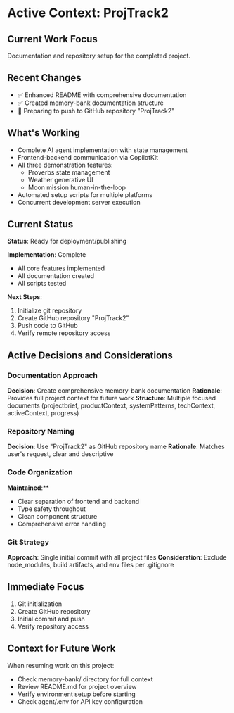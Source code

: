 # Active Context: ProjTrack2

## Current Work Focus
Documentation and repository setup for the completed project.

## Recent Changes
- ✅ Enhanced README with comprehensive documentation
- ✅ Created memory-bank documentation structure
- 📝 Preparing to push to GitHub repository "ProjTrack2"

## What's Working
- Complete AI agent implementation with state management
- Frontend-backend communication via CopilotKit
- All three demonstration features:
  - Proverbs state management
  - Weather generative UI
  - Moon mission human-in-the-loop
- Automated setup scripts for multiple platforms
- Concurrent development server execution

## Current Status
**Status**: Ready for deployment/publishing

**Implementation**: Complete
- All core features implemented
- All documentation created
- All scripts tested

**Next Steps**:
1. Initialize git repository
2. Create GitHub repository "ProjTrack2"
3. Push code to GitHub
4. Verify remote repository access

## Active Decisions and Considerations

### Documentation Approach
**Decision**: Create comprehensive memory-bank documentation
**Rationale**: Provides full project context for future work
**Structure**: Multiple focused documents (projectbrief, productContext, systemPatterns, techContext, activeContext, progress)

### Repository Naming
**Decision**: Use "ProjTrack2" as GitHub repository name
**Rationale**: Matches user's request, clear and descriptive

### Code Organization
**Maintained**:**
- Clear separation of frontend and backend
- Type safety throughout
- Clean component structure
- Comprehensive error handling

### Git Strategy
**Approach**: Single initial commit with all project files
**Consideration**: Exclude node_modules, build artifacts, and env files per .gitignore

## Immediate Focus
1. Git initialization
2. Create GitHub repository
3. Initial commit and push
4. Verify repository access

## Context for Future Work
When resuming work on this project:
- Check memory-bank/ directory for full context
- Review README.md for project overview
- Verify environment setup before starting
- Check agent/.env for API key configuration

